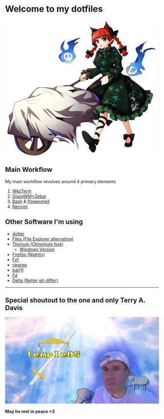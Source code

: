 # Welcome to my dotfiles

![Orin](/pics/RinNoBG.png)



## Main Workflow

My main workflow revolves around 4 primary elements

1. [WezTerm](https://github.com/wez/wezterm)
2. [GlazeWM+Zebar](https://github.com/glzr-io/glazewm)
3. [Bash](https://www.gnu.org/software/bash/) & [Powershell](https://github.com/PowerShell/PowerShell)
4. [Neovim](https://github.com/neovim/neovim)

## Other Software I'm using

- [dotter](https://www.github.com/SuperCuber/dotter)
- [Files (File Explorer alternative)](https://github.com/files-community/Files)
- [Thorium (Chromium fork)](https://github.com/Alex313031/thorium)
  - [Windows Version](https://github.com/Alex313031/Thorium-Win)
- [Firefox (Nightly)](https://www.mozilla.org/en-US/firefox/channel/desktop/)
- [Fzf](https://github.com/junegunn/fzf)
- [ripgrep](https://github.com/BurntSushi/ripgrep)
- [bat(1)](https://github.com/sharkdp/bat)
- [Fd](https://github.com/sharkdp/fd)
- [Delta (Better git-differ)](https://github.com/dandavison/delta)

---

## Special shoutout to the one and only Terry A. Davis


![RIP Terry](/pics/RIPTerry.jpg)


**May he rest in peace <3**
